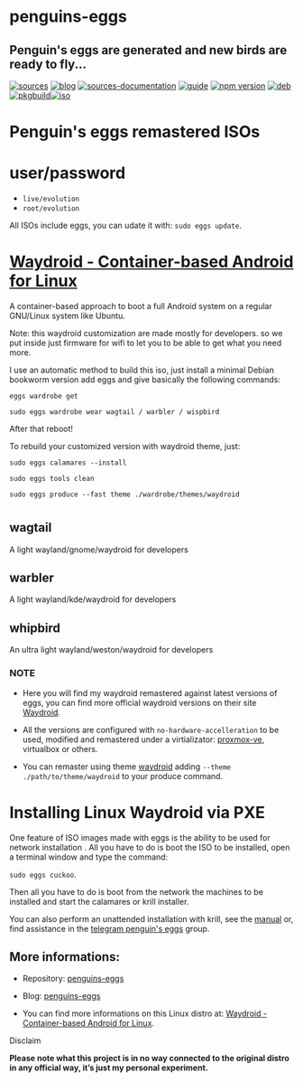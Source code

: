 penguins-eggs
=============

## Penguin&#39;s eggs are generated and new birds are ready to fly...
[![sources](https://img.shields.io/badge/github-sources-cyan)](https://github.com/pieroproietti/penguins-eggs)
[![blog](https://img.shields.io/badge/blog-penguin's%20eggs-cyan)](https://penguins-eggs.net)
[![sources-documentation](https://img.shields.io/badge/sources-documentation-blue)](https://penguins-eggs.net/sources-documentation/index.html)
[![guide](https://img.shields.io/badge/guide-penguin's%20eggs-cyan)](https://penguins-eggs.net/book/)
[![npm version](https://img.shields.io/npm/v/penguins-eggs.svg)](https://npmjs.org/package/penguins-eggs)
[![deb](https://img.shields.io/badge/deb-packages-blue)](https://sourceforge.net/projects/penguins-eggs/files/DEBS)
[![pkgbuild](https://img.shields.io/badge/pkgbuild-packages-blue)](https://sourceforge.net/projects/penguins-eggs/files/PKGBUILD)[![iso](https://img.shields.io/badge/iso-images-cyan)](https://sourceforge.net/projects/penguins-eggs/files/ISOS)


# Penguin's eggs remastered ISOs

# user/password
* ```live/evolution```
* ```root/evolution```

All ISOs include eggs, you can udate it with: ```sudo eggs update```.

# [Waydroid - Container-based Android for Linux](https://waydro.id/)

A container-based approach to boot a full Android system on a regular GNU/Linux system like Ubuntu.

Note: this waydroid customization are made mostly for developers. so we put inside just firmware for wifi to let you to be able to get what you need more.


I use an automatic method to build this iso, just install a minimal Debian bookworm version add eggs and give basically the following commands:

`eggs wardrobe get`

`sudo eggs wardrobe wear wagtail / warbler / wispbird`

After that reboot!

To rebuild your customized version with waydroid theme, just:

`sudo eggs calamares --install`

`sudo eggs tools clean`

`sudo eggs produce --fast theme ./wardrobe/themes/waydroid`

# 
##  **wagtail**
A light wayland/gnome/waydroid for developers

##  **warbler**
A light wayland/kde/waydroid for developers

##  **whipbird**
An ultra light wayland/weston/waydroid for developers

### NOTE

* Here you will find my waydroid remastered against latest versions of eggs, you can find more official waydroid versions on their site [Waydroid](https://waydro.id/#wdlinux). 

* All the versions are configured with ``no-hardware-accelleration`` to be used, modified and remastered under a virtializator: [proxmox-ve](https://www.proxmox.com/en/proxmox-ve), virtualbox or others.

* You can remaster using theme [waydroid](https://github.com/pieroproietti/penguins-addons) adding  ``--theme ./path/to/theme/waydroid`` to your produce command.

# Installing Linux Waydroid via PXE

One feature of ISO images made with eggs is the ability to be used for network installation . All you have to do is boot the ISO to be installed, open a terminal window and type the command: 

``sudo eggs cuckoo``.

Then all you have to do is boot from the network the machines to be installed and start the calamares or krill installer.

You can also perform an unattended installation with krill, see the [manual](https://penguins-eggs.net/book/) or, find assistance in the [telegram penguin's eggs](https://t.me/penguins_eggs) group.



## More informations:

* Repository: [penguins-eggs](https://github.com/pieroproietti/penguins-eggs)
* Blog: [penguins-eggs](https://penguins-eggs.net)

* You can find more informations on this Linux distro at: [Waydroid - Container-based Android for Linux](https://waydro.id/).


Disclaim

__Please note what this project is in no way connected to the original distro in any official way, it’s just my personal experiment.__
